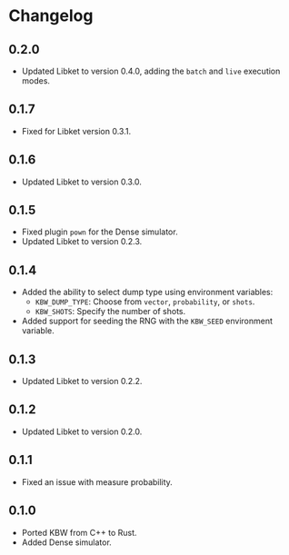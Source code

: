 <!--
SPDX-FileCopyrightText: 2020 Evandro Chagas Ribeiro da Rosa <evandro@quantuloop.com>
SPDX-FileCopyrightText: 2020 Rafael de Santiago <r.santiago@ufsc.br>

SPDX-License-Identifier: Apache-2.0
-->

# Changelog

## 0.2.0

- Updated Libket to version 0.4.0, adding the `batch` and `live` execution modes.

## 0.1.7

- Fixed for Libket version 0.3.1.

## 0.1.6

- Updated Libket to version 0.3.0.

## 0.1.5

- Fixed plugin `pown` for the Dense simulator.
- Updated Libket to version 0.2.3.

## 0.1.4

- Added the ability to select dump type using environment variables:
  - `KBW_DUMP_TYPE`: Choose from `vector`, `probability`, or `shots`.
  - `KBW_SHOTS`: Specify the number of shots.
- Added support for seeding the RNG with the `KBW_SEED` environment variable.

## 0.1.3

- Updated Libket to version 0.2.2.

## 0.1.2

- Updated Libket to version 0.2.0.

## 0.1.1

- Fixed an issue with measure probability.

## 0.1.0

- Ported KBW from C++ to Rust.
- Added Dense simulator.
